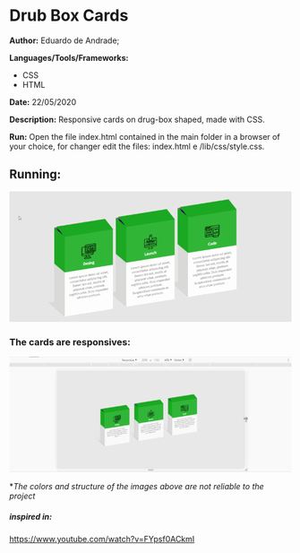 # Drub Box Cards

**Author:** Eduardo de Andrade;

**Languages/Tools/Frameworks:**
 
 * CSS
 * HTML

**Date:** 22/05/2020

**Description:**
Responsive cards on drug-box shaped, made with CSS.

**Run:**
  Open the file index.html contained in the main folder in a browser of your choice, for changer edit the files: index.html e /lib/css/style.css.
  
## Running:

![running_image](/img/drugs-box-cards.gif)

### The cards are responsives:

![running_image](/img/drugs-box-cards-responsive.gif)

**The colors and structure of the images above are not reliable to the project*

##### inspired in:
https://www.youtube.com/watch?v=FYpsf0ACkmI
